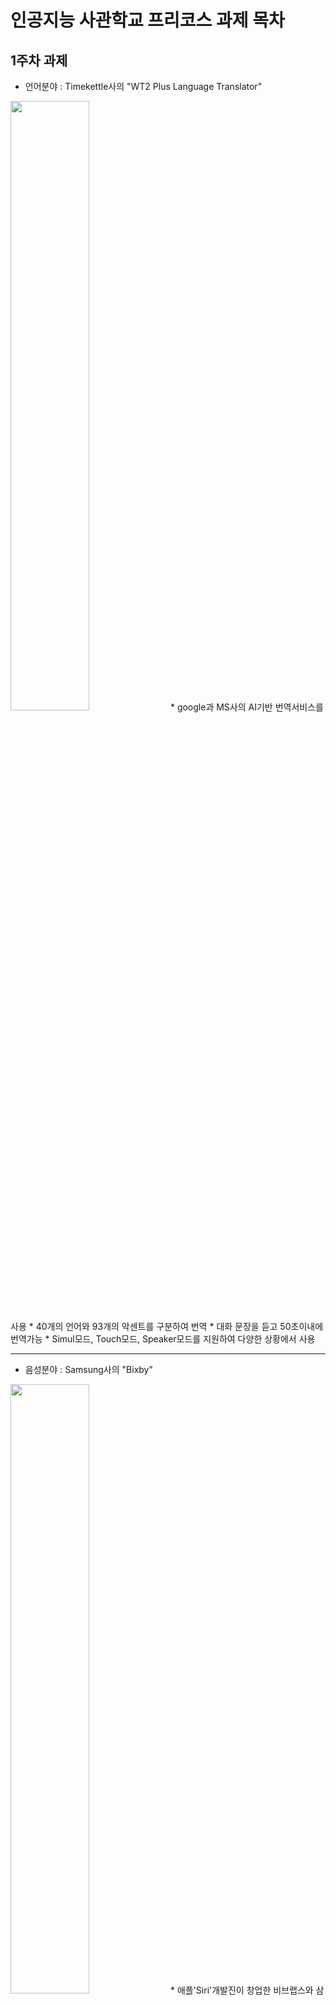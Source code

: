 # 인공지능 사관학교 프리코스 과제 목차

## 1주차 과제

* 언어분야 : Timekettle사의 "WT2 Plus Language Translator"   
<img src="https://user-images.githubusercontent.com/66632960/84050592-e522ee80-a9e8-11ea-90e1-43fc2b5f993e.PNG" width="50%">   
 * google과 MS사의 AI기반 번역서비스를 사용   
 * 40개의 언어와 93개의 악센트를 구분하여 번역   
 * 대화 문장을 듣고 50초이내에 번역가능   
 * Simul모드, Touch모드, Speaker모드를 지원하여 다양한 상황에서 사용   
   
***

* 음성분야 : Samsung사의 "Bixby"   
 <img src="https://user-images.githubusercontent.com/66632960/84097819-93a64e00-aa40-11ea-970c-e476ea632c2c.PNG" width="50%">   
 * 애플'Siri'개발진이 창업한 비브랩스와 삼성내부기술로 만든 인공지능(AI)가상비서   
 * 딥러닝기술을 탑재하여 사용자에 비즈니스, 여가, 생활관련기능을 지원   
 * 9개 언어를 지원하며, 단축명령어를 지정하여 여러기능을 동시수행가능   
 * 휴대폰카매라를 통한 검색, 번역 및 다양한 접근성기능을 제공   
   
***

* 이미지분야 : Entrupy사의 "Entrupy"   
 <img src="https://user-images.githubusercontent.com/66632960/84099248-1f6da980-aa44-11ea-9fd0-0561e630c7a6.png" width="50%">   
 * 물리적 물체의 미세 이미지에 기계 학습알고리즘을 사용하여 제품의 진위여부를 판단   
 * 300만 개의 이미지로 구성된 빅테이더를 기반으로 98%이상의 정확성을 보장   
 * 15개의 브랜드를 구분및 판단하며, 휴대폰과 연동하여 사용   
   
***

* 자율주행분야 : Audi사의 "A8 L"   
 <img src="https://user-images.githubusercontent.com/66632960/84143678-f247e800-aa91-11ea-9a77-234b613a2f76.PNG" width="50%">   
 * Radar, Laser Scanner, Cameras, Ultrasound를 이용한 크루즈컨트롤 시스템 장착   
 * AI Traffic Jam Pilot을 탑재하여 교통체증 상황(60km/h이하 주행)시 자율주행수준 lv3정도의 주행가능   
 * 교통정체 해소이후(60km/h이상 주행)에 운전자가  운전대를 잡지 않는경우 비상등 점멸 및 속도감속, 정지 후 audi긴급호출에 자동연결   
   
***
